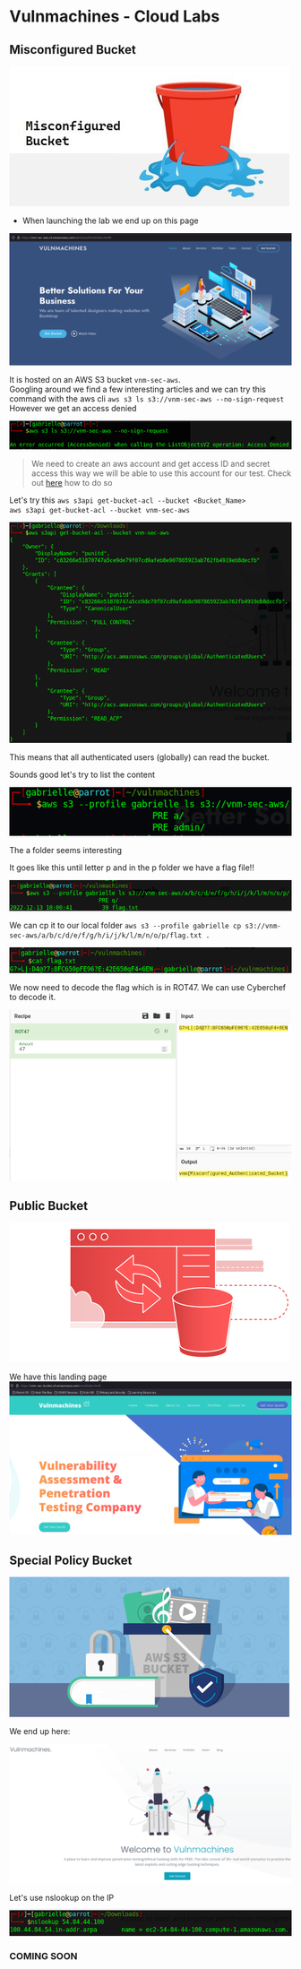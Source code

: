 # Vulnmachines - Cloud Labs

## Misconfigured Bucket

![Misconfigured Bucket Lab](../.res/2023-04-29-16-20-02.png)  

- When launching the lab we end up on this page

![landing](../.res/2023-04-29-16-23-20.png)  

It is hosted on an AWS S3 bucket `vnm-sec-aws`.  
Googling around we find a few interesting articles and we can try this command with the aws cli `aws s3 ls s3://vnm-sec-aws --no-sign-request`  
However we get an access denied  

![Access denied](../.res/2023-04-29-16-38-22.png)  

> We need to create an aws account and get access ID and secret access this way we will be able to use this account for our test.
> Check out [here](../cloud/aws.md) how to do so  

Let's try this `aws s3api get-bucket-acl --bucket <Bucket_Name>`  
`aws s3api get-bucket-acl --bucket vnm-sec-aws`  

![get acl](../.res/2023-07-07-16-24-33.png)

This means that all authenticated users (globally) can read the bucket.

Sounds good let's try to list the content

![ls bucket](../.res/2023-07-07-16-43-17.png)  

The a folder seems interesting  

It goes like this until letter p and in the p folder we have a flag file!!  

![flag](../.res/2023-07-07-16-45-41.png)  

We can cp it to our local folder `aws s3 --profile gabrielle cp s3://vnm-sec-aws/a/b/c/d/e/f/g/h/i/j/k/l/m/n/o/p/flag.txt .`  

![encoded flag](../.res/2023-07-07-16-48-32.png)

We now need to decode the flag which is in ROT47. We can use Cyberchef to decode it.  

![ROT47](../.res/2023-07-07-17-15-13.png)  

## Public Bucket

![public bucket challenge](../.res/2023-07-07-17-29-33.png)

We have this landing page  
![public bucket](../.res/2023-07-07-17-29-21.png)

## Special Policy Bucket

![Specila Policy challenge](../.res/2023-07-07-17-16-15.png)

We end up here:  

![website](../.res/2023-07-07-10-15-02.png)  

Let's use nslookup on the IP  

![nslookup](../.res/2023-07-07-10-16-00.png)  

### COMING SOON
